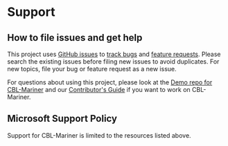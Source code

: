 # Support

## How to file issues and get help

This project uses [GitHub issues][gh-issue] to [track bugs][gh-bug] and [feature requests][gh-feature]. Please search the existing issues before filing new issues to avoid duplicates. For new topics, file your bug or feature request as a new issue.

For questions about using this project, please look at the [Demo repo for CBL-Mariner][demo] and our [Contributor's Guide][contributor] if you want to work on CBL-Mariner.

## Microsoft Support Policy

Support for CBL-Mariner is limited to the resources listed above.

[gh-issue]: https://github.com/microsoft/CBL-Mariner/issues/new/choose
[gh-bug]: https://github.com/microsoft/CBL-Mariner/issues/new?assignees=&labels=Issue-Bug&template=bug_report.md&title=
[gh-feature]: https://github.com/microsoft/CBL-Mariner/issues/new?assignees=&labels=Issue-Feature&template=Feature_Request.md&title=
[demo]: https://docs.microsoft.com/windows/CBL-MarinerDemo
[contributor]: https://github.com/microsoft/CBL-Mariner/blob/main/CONTRIBUTING.md
